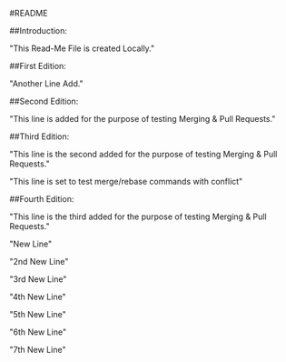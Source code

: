 #README

##Introduction:

"This Read-Me File is created Locally." 

##First Edition:

"Another Line Add." 

##Second Edition:

"This line is added for the purpose of testing Merging & Pull Requests."

##Third Edition:

"This line is the second added for the purpose of testing Merging & Pull Requests."

"This line is set to test merge/rebase commands with conflict"

##Fourth Edition:

"This line is the third added for the purpose of testing Merging & Pull Requests."

"New Line"

"2nd New Line"

"3rd New Line"

"4th New Line"

"5th New Line"

"6th New Line"

"7th New Line"

